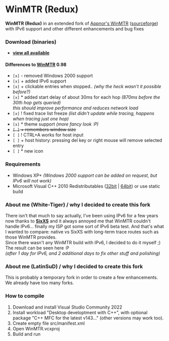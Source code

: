 WinMTR (Redux)
==============
**WinMTR (Redux)** in an extended fork of [Appnor's WinMTR](http://winmtr.net/) ([sourceforge](http://sourceforge.net/projects/winmtr/)) <br>
with IPv6 support and other different enhancements and bug fixes

### Download (binaries)
* [**view all available**](https://github.com/LatinSuD/WinMTR/releases)

#### Differences to [WinMTR](http://winmtr.net/) 0.98
- `[x]` - removed Windows 2000 support <br>
- `[x]` + added IPv6 support <br>
- `[x]` + clickable entries when stopped.. *(why the heck wasn't it possible before?)* <br>
- `[x]` * added start delay of about 30ms for each hop *(870ms before the 30th hop gets queried) <br>
this should improve performance and reduces network load* <br>
- `[x]` ! fixed trace list freeze *(list didn't update while tracing, happens when tracing just one hop)* <br>
- `[x]` * theme support *(more fancy look :P)* <br>
- ~~`[ ]` + remembers window size~~ <br>
- `[ ]` ! CTRL+A works for host input <br>
- `[ ]` + host history: pressing del key or right mouse will remove selected entry <br>
- `[ ]` * new icon <br>

### Requirements
* Windows XP+ *(Windows 2000 support can be added on request, but IPv6 will not work)*
* Microsoft Visual C++ 2010 Redistributables
([32bit](http://microsoft.com/en-us/download/details.aspx?id=5555) |
[64bit](http://microsoft.com/en-us/download/details.aspx?id=14632)) or use static build

### About me (White-Tiger) / why I decided to create this fork
There isn't that much to say actually, I've been using IPv6 for a few years now thanks to [**SixXS**](http://sixxs.net/)
and it always annoyed me that WinMTR couldn't handle IPv6... finally my ISP got some sort of IPv6 beta test.
And that's what I wanted to compare: native vs SixXS with long-term trace routes such as those WinMTR provides. <br>
Since there wasn't any WinMTR build with IPv6, I decided to do it myself ;) The result can be seen here :P <br>
*(after 1 day for IPv6, and 2 additional days to fix other stuff and polishing)*

### About me (LatinSuD) / why I decided to create this fork
This is probably a temporary fork in order to create a few enhancements. We already have too many forks.

### How to compile
1. Download and install Visual Studio Community 2022
2. Install workload "Desktop developtment with C++", with optional package "C++ MFC for the latest v143..." (other versions may work too).
3. Create empty file src/manifest.xml
4. Open WinMTR.vcxproj
5. Build and run

~~~~
